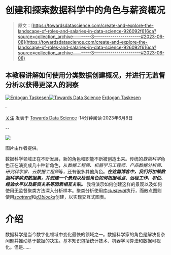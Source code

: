 # 创建和探索数据科学中的角色与薪资概况

> 原文：[https://towardsdatascience.com/create-and-explore-the-landscape-of-roles-and-salaries-in-data-science-926092f616ca?source=collection_archive---------3-----------------------#2023-06-08](https://towardsdatascience.com/create-and-explore-the-landscape-of-roles-and-salaries-in-data-science-926092f616ca?source=collection_archive---------3-----------------------#2023-06-08)

## 本教程讲解如何使用分类数据创建概况，并进行无监督分析以获得更深入的洞察

[](https://erdogant.medium.com/?source=post_page-----926092f616ca--------------------------------)[![Erdogan Taskesen](../Images/8e62cdae0502687710d8ae4bbcd8966e.png)](https://erdogant.medium.com/?source=post_page-----926092f616ca--------------------------------)[](https://towardsdatascience.com/?source=post_page-----926092f616ca--------------------------------)[![Towards Data Science](../Images/a6ff2676ffcc0c7aad8aaf1d79379785.png)](https://towardsdatascience.com/?source=post_page-----926092f616ca--------------------------------) [Erdogan Taskesen](https://erdogant.medium.com/?source=post_page-----926092f616ca--------------------------------)

·

[关注](https://medium.com/m/signin?actionUrl=https%3A%2F%2Fmedium.com%2F_%2Fsubscribe%2Fuser%2F4e636e2ef813&operation=register&redirect=https%3A%2F%2Ftowardsdatascience.com%2Fcreate-and-explore-the-landscape-of-roles-and-salaries-in-data-science-926092f616ca&user=Erdogan+Taskesen&userId=4e636e2ef813&source=post_page-4e636e2ef813----926092f616ca---------------------post_header-----------) 发表于 [Towards Data Science](https://towardsdatascience.com/?source=post_page-----926092f616ca--------------------------------) ·14分钟阅读·2023年6月8日[](https://medium.com/m/signin?actionUrl=https%3A%2F%2Fmedium.com%2F_%2Fvote%2Ftowards-data-science%2F926092f616ca&operation=register&redirect=https%3A%2F%2Ftowardsdatascience.com%2Fcreate-and-explore-the-landscape-of-roles-and-salaries-in-data-science-926092f616ca&user=Erdogan+Taskesen&userId=4e636e2ef813&source=-----926092f616ca---------------------clap_footer-----------)

--

[](https://medium.com/m/signin?actionUrl=https%3A%2F%2Fmedium.com%2F_%2Fbookmark%2Fp%2F926092f616ca&operation=register&redirect=https%3A%2F%2Ftowardsdatascience.com%2Fcreate-and-explore-the-landscape-of-roles-and-salaries-in-data-science-926092f616ca&source=-----926092f616ca---------------------bookmark_footer-----------)![](../Images/946461a3007980b96f92ff5f3d13a6a0.png)

图片由作者提供。

数据科学领域正在不断发展，新的角色和职能不断被创造出来。传统的*数据科学*角色正在演变成几十种新角色，从*数据工程师、机器学习工程师、产品数据分析师、研究科学家、云数据工程师*等，还有很多其他角色。***在这篇博客中，我们将加载数据科学薪资数据集，并创建一个景观以检验角色如何根据地点、远程工作、职位、经验水平以及薪资关系等因素相互关联。*** 我将演示如何创建这样的景观以及如何使用无监督聚类方法深入分析样本。聚类分析使用库[*clusteval*](/from-data-to-clusters-when-is-your-clustering-good-enough-5895440a978a)执行，而散点图则使用[*scatterd*](https://github.com/erdogant/scatterd)和[*d3blocks*](/d3blocks-the-python-library-to-create-interactive-and-standalone-d3js-charts-3dda98ce97d4)创建，以实现交互式图表。

# 介绍

数据科学是当今数字化领域中变化最快的领域之一。数据科学家的角色是解决复杂问题并推动基于数据的决策。基本知识包括统计技术、机器学习算法和数据可视化。但是……
